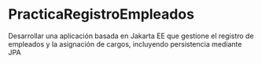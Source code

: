 # PracticaRegistroEmpleados

Desarrollar una aplicación basada en Jakarta EE que gestione el registro de empleados y la asignación de cargos, incluyendo persistencia mediante JPA
